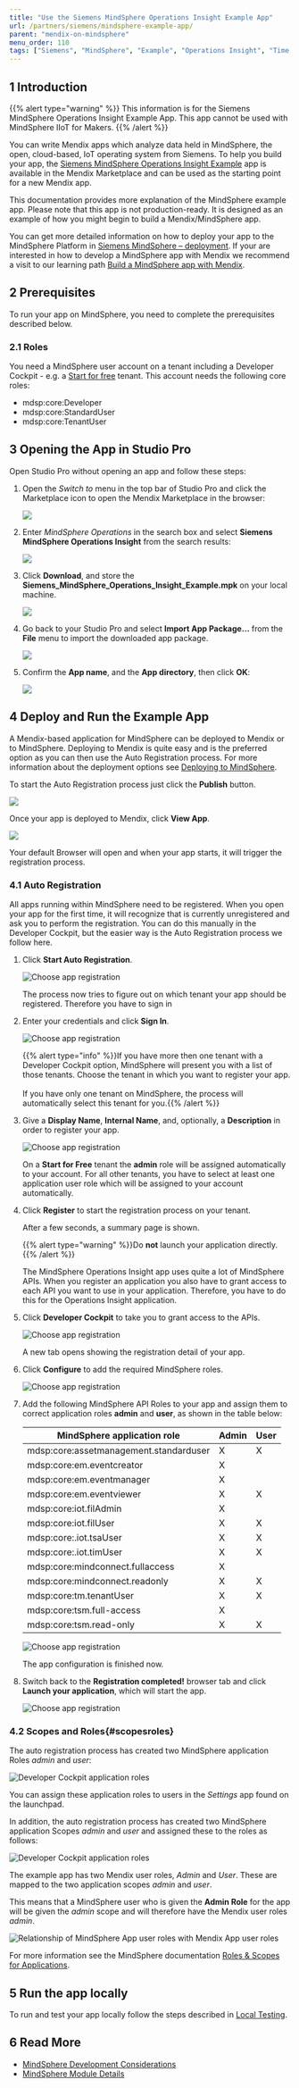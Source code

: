 ```yaml
---
title: "Use the Siemens MindSphere Operations Insight Example App"
url: /partners/siemens/mindsphere-example-app/
parent: "mendix-on-mindsphere"
menu_order: 110
tags: ["Siemens", "MindSphere", "Example", "Operations Insight", "Time Series", "REST", "API"]
---
```


## 1 Introduction

{{% alert type="warning" %}}
This information is for the Siemens MindSphere Operations Insight Example App. This app cannot be used with MindSphere IIoT for Makers.
{{% /alert %}}

You can write Mendix apps which analyze data held in MindSphere, the open, cloud-based, IoT operating system from Siemens. To help you build your app, the [Siemens MindSphere Operations Insight Example](https://marketplace.mendix.com/link/component/117954) app is available in the Mendix Marketplace and can be used as the starting point for a new Mendix app.

This documentation provides more explanation of the MindSphere example app. Please note that this app is not production-ready. It is designed as an example of how you might begin to build a Mendix/MindSphere app.

You can get more detailed information on how to deploy your app to the MindSphere Platform in [Siemens MindSphere – deployment](/developerportal/deploy/deploying-to-mindsphere/). If your are interested in how to develop a MindSphere app with Mendix we recommend a visit to our learning path [Build a MindSphere app with Mendix](https://academy.mendix.com/link/path/80/Build-a-MindSphere-app-with-Mendix).

## 2 Prerequisites

To run your app on MindSphere, you need to complete the prerequisites described below.

### 2.1 Roles

You need a MindSphere user account on a tenant including a Developer Cockpit - e.g. a [Start for free](https://siemens.mindsphere.io/en/start) tenant. This account needs the following core roles:

* mdsp:core:Developer
* mdsp:core:StandardUser
* mdsp:core:TenantUser

## 3 Opening the App in Studio Pro

Open Studio Pro without opening an app and follow these steps:

1. Open the *Switch to* menu in the top bar of Studio Pro and click the Marketplace icon to open the Mendix Marketplace in the browser:

	![](/attachments/partners/siemens/mindsphere/mendix-on-mindsphere/mindsphere-example-app/app-store-icon.png)

2. Enter *MindSphere Operations* in the search box and select **Siemens MindSphere Operations Insight** from the search results:

	![](/attachments/partners/siemens/mindsphere/mendix-on-mindsphere/mindsphere-example-app/app-store-search.png)

3. Click **Download**, and store the **Siemens_MindSphere_Operations_Insight_Example.mpk** on your local machine.

	![](/attachments/partners/siemens/mindsphere/mendix-on-mindsphere/mindsphere-example-app/app-store-download.png)

4. Go back to your Studio Pro and select **Import App Package…** from the **File** menu to import the downloaded app package.

    ![](/attachments/partners/siemens/mindsphere/mendix-on-mindsphere/mindsphere-example-app/app-store-import-app-package.png)

5. Confirm the **App name**, and the **App directory**, then click **OK**:

	![](/attachments/partners/siemens/mindsphere/mendix-on-mindsphere/mindsphere-example-app/app-store-download-project.png)

## 4 Deploy and Run the Example App

A Mendix-based application for MindSphere can be deployed to Mendix or to MindSphere. Deploying to Mendix is quite easy and is the preferred option as you can then  use the Auto Registration process.
For more information about the deployment options see [Deploying to MindSphere](/developerportal/deploy/deploying-to-mindsphere/#deploying-your-app).

To start the Auto Registration process just click the **Publish** button.

![](/attachments/partners/siemens/mindsphere/mendix-on-mindsphere/mindsphere-example-app/autoreg-publish.png)

Once your app is deployed to Mendix, click **View App**.

![](/attachments/partners/siemens/mindsphere/mendix-on-mindsphere/mindsphere-example-app/autoreg-view-app.png)

Your default Browser will open and when your app starts, it will trigger the registration process.

### 4.1 Auto Registration

All apps running within MindSphere need to be registered. When you open your app for the first time, it will recognize that is currently unregistered and ask you to perform the registration. You can do this manually in the Developer Cockpit, but the easier way is the Auto Registration process we follow here.

1. Click **Start Auto Registration**.

	![Choose app registration](/attachments/partners/siemens/mindsphere/mendix-on-mindsphere/mindsphere-example-app/autoreg-choose-app-registration.png)

	The process now tries to figure out on which tenant your app should be registered. Therefore you have to sign in
	
2. Enter your credentials and click **Sign In**.

	![Choose app registration](/attachments/partners/siemens/mindsphere/mendix-on-mindsphere/mindsphere-example-app/autoreg-web-key.png)

	{{% alert type="info" %}}If you have more then one tenant with a Developer Cockpit option, MindSphere will present you with a list of those tenants. Choose the tenant in which you want to register your app.<br/><br/>If you have only one tenant on MindSphere, the process will automatically select this tenant for you.{{% /alert %}}

3. Give a **Display Name**, **Internal Name**, and, optionally, a **Description** in order to register your app.

	![Choose app registration](/attachments/partners/siemens/mindsphere/mendix-on-mindsphere/mindsphere-example-app/autoreg-name-description.png)

	On a **Start for Free** tenant the **admin** role will be assigned automatically to your account. For all other tenants, you have to select at least one application user role which will be assigned to your account automatically.

4. Click **Register** to start the registration process on your tenant.

	After a few seconds, a summary page is shown.
	
	{{% alert type="warning" %}}Do **not** launch your application directly.{{% /alert %}}
	
	The MindSphere Operations Insight app uses quite a lot of MindSphere APIs. When you register an application you also have to grant access to each API you want to use in your application. Therefore, you have to do this for the Operations Insight application.
	
5. Click **Developer Cockpit** to take you to grant access to the APIs.

	![Choose app registration](/attachments/partners/siemens/mindsphere/mendix-on-mindsphere/mindsphere-example-app/autoreg-registration-completed.png)

	A new tab opens showing the registration detail of your app.
	
6. Click **Configure** to add the required MindSphere roles.

	![Choose app registration](/attachments/partners/siemens/mindsphere/mendix-on-mindsphere/mindsphere-example-app/devcockpit-app-details.png)

7. Add the following MindSphere API Roles to your app and assign them to correct application roles **admin** and **user**, as shown in the table below:

    | **MindSphere application role** | **Admin** | **User** |
    | ------------------------------- | --------- | -------- |
    | mdsp:core:assetmanagement.standarduser | X |  X |
    | mdsp:core:em.eventcreator | X |   |
    | mdsp:core:em.eventmanager | X |   |
    | mdsp:core:em.eventviewer | X |  X |
    | mdsp:core:iot.filAdmin | X |   |
    | mdsp:core:iot.filUser | X |  X |
    | mdsp:core:.iot.tsaUser | X |  X |
    | mdsp:core:.iot.timUser | X |  X |
    | mdsp:core:mindconnect.fullaccess | X |   |
    | mdsp:core:mindconnect.readonly | X |  X |
    | mdsp:core:tm.tenantUser | X |  X |
    | mdsp:core:tsm.full-access | X |   |
    | mdsp:core:tsm.read-only | X |  X |

	![Choose app registration](/attachments/partners/siemens/mindsphere/mendix-on-mindsphere/mindsphere-example-app/devcockpit-mdsp-api-roles.png)

	The app configuration is finished now.
	
8. Switch back to the **Registration completed!** browser tab and click **Launch your application**, which will start the app.  

	![Choose app registration](/attachments/partners/siemens/mindsphere/mendix-on-mindsphere/mindsphere-example-app/oi-home.png)

### 4.2 Scopes and Roles{#scopesroles}

The auto registration process has created two MindSphere application Roles *admin* and *user*:

![Developer Cockpit application roles](/attachments/partners/siemens/mindsphere/mendix-on-mindsphere/mindsphere-example-app/devcockpit-app-roles.png)

You can assign these application roles to users in the *Settings* app found on the launchpad.

In addition, the auto registration process has created two MindSphere application Scopes *admin* and *user* and assigned these to the roles as follows:

![Developer Cockpit application roles](/attachments/partners/siemens/mindsphere/mendix-on-mindsphere/mindsphere-example-app/devcockpit-app-scopes.png)

The example app has two Mendix user roles, *Admin* and *User*. These are mapped to the two application scopes *admin* and *user*.

This means that a MindSphere user who is given the **Admin Role** for the app will be given the *admin* scope and will therefore have the Mendix user roles *admin*.

![Relationship of MindSphere App user roles with Mendix App user roles](/attachments/partners/siemens/mindsphere/mendix-on-mindsphere/mindsphere-example-app/image6.png)

For more information see the MindSphere documentation [Roles & Scopes for Applications](https://developer.mindsphere.io/concepts/concept-roles-scopes.html#available-roles-of-mindsphere-apis).

## 5 Run the app locally

To run and test your app locally follow the steps described in [Local Testing](/partners/siemens/mindsphere-development-considerations/#localtesting).

## 6 Read More

* [MindSphere Development Considerations](/partners/siemens/mindsphere-development-considerations/)
* [MindSphere Module Details](/partners/siemens/mindsphere-module-details/)

